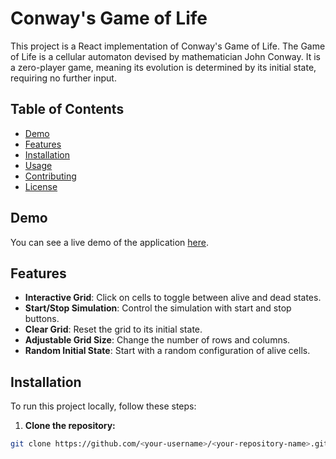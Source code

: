 # Conway's Game of Life

This project is a React implementation of Conway's Game of Life. The Game of Life is a cellular automaton devised by mathematician John Conway. It is a zero-player game, meaning its evolution is determined by its initial state, requiring no further input. 

## Table of Contents

- [Demo](#demo)
- [Features](#features)
- [Installation](#installation)
- [Usage](#usage)
- [Contributing](#contributing)
- [License](#license)

## Demo

You can see a live demo of the application [here](https://<your-username>.github.io/<your-repository-name>).

## Features

- **Interactive Grid**: Click on cells to toggle between alive and dead states.
- **Start/Stop Simulation**: Control the simulation with start and stop buttons.
- **Clear Grid**: Reset the grid to its initial state.
- **Adjustable Grid Size**: Change the number of rows and columns.
- **Random Initial State**: Start with a random configuration of alive cells.

## Installation

To run this project locally, follow these steps:

1. **Clone the repository:**

```bash
git clone https://github.com/<your-username>/<your-repository-name>.git

